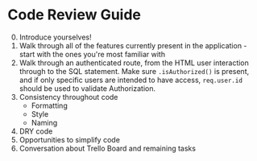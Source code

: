 # Code Review Guide

0. Introduce yourselves!
1. Walk through all of the features currently present in the application - start with the ones you're most familiar with
2. Walk through an authenticated route, from the HTML user interaction through to the SQL statement. Make sure `.isAuthorized()` is present, and if only specific users are intended to have access, `req.user.id` should be used to validate Authorization.
3. Consistency throughout code
    - Formatting
    - Style
    - Naming
4. DRY code
5. Opportunities to simplify code
6. Conversation about Trello Board and remaining tasks
